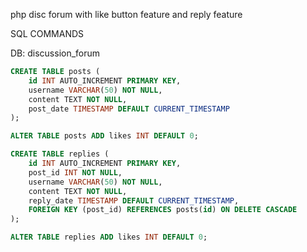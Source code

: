 php disc forum with like button feature and reply feature

SQL COMMANDS

DB: discussion_forum

``` sql
CREATE TABLE posts (
    id INT AUTO_INCREMENT PRIMARY KEY,
    username VARCHAR(50) NOT NULL,
    content TEXT NOT NULL,
    post_date TIMESTAMP DEFAULT CURRENT_TIMESTAMP
);

ALTER TABLE posts ADD likes INT DEFAULT 0;

CREATE TABLE replies (
    id INT AUTO_INCREMENT PRIMARY KEY,
    post_id INT NOT NULL,
    username VARCHAR(50) NOT NULL,
    content TEXT NOT NULL,
    reply_date TIMESTAMP DEFAULT CURRENT_TIMESTAMP,
    FOREIGN KEY (post_id) REFERENCES posts(id) ON DELETE CASCADE
);

ALTER TABLE replies ADD likes INT DEFAULT 0;
```